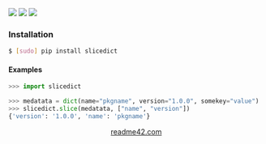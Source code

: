 <!--
https://readme42.com
-->


[![](https://img.shields.io/pypi/v/slicedict.svg?maxAge=3600)](https://pypi.org/project/slicedict/)
[![](https://img.shields.io/badge/License-Unlicense-blue.svg?longCache=True)](https://unlicense.org/)
[![](https://github.com/andrewp-as-is/slicedict.py/workflows/tests42/badge.svg)](https://github.com/andrewp-as-is/slicedict.py/actions)

### Installation
```bash
$ [sudo] pip install slicedict
```

#### Examples
```python
>>> import slicedict

>>> medatata = dict(name="pkgname", version="1.0.0", somekey="value")
>>> slicedict.slice(medatata, ["name", "version"])
{'version': '1.0.0', 'name': 'pkgname'}
```

<p align="center">
    <a href="https://readme42.com/">readme42.com</a>
</p>